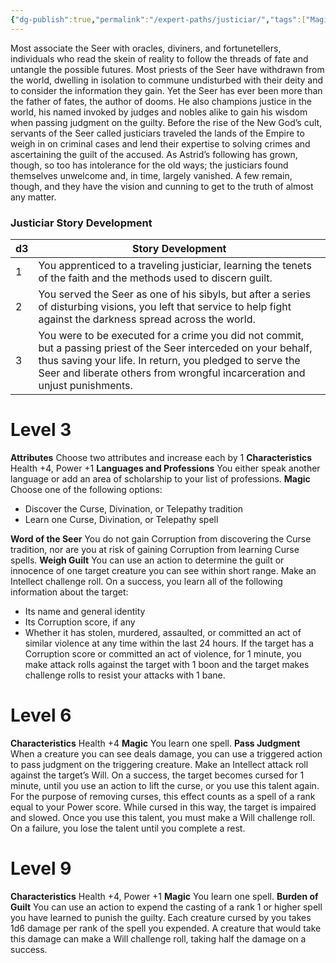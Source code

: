 ```yaml
---
{"dg-publish":true,"permalink":"/expert-paths/justiciar/","tags":["Magic"]}
---
```


Most associate the Seer with oracles, diviners, and fortunetellers, individuals who read the skein of reality to follow the threads of fate and untangle the possible futures. Most priests of the Seer have withdrawn from the world, dwelling in isolation to commune undisturbed with their deity and to consider the information they gain. Yet the Seer has ever been more than the father of fates, the author of dooms. He also champions justice in the world, his named invoked by judges and nobles alike to gain his wisdom when passing judgment on the guilty.
Before the rise of the New God’s cult, servants of the Seer called justiciars traveled the lands of the Empire to weigh in on criminal cases and lend their expertise to solving crimes and ascertaining the guilt of the accused. As Astrid’s following has grown, though, so too has intolerance for the old ways; the justiciars found themselves unwelcome and, in time, largely vanished. A few remain, though, and they have the vision and cunning to get to the truth of almost any matter.
### Justiciar Story Development

| d3  | Story Development                                                                                                                                                                                                                                           |
| --- | ----------------------------------------------------------------------------------------------------------------------------------------------------------------------------------------------------------------------------------------------------------- |
| 1   | You apprenticed to a traveling justiciar, learning the tenets of the faith and the methods used to discern guilt.                                                                                                                                           |
| 2   | You served the Seer as one of his sibyls, but after a series of disturbing visions, you left that service to help fight against the darkness spread across the world.                                                                                       |
| 3   | You were to be executed for a crime you did not commit, but a passing priest of the Seer interceded on your behalf, thus saving your life. In return, you pledged to serve the Seer and liberate others from wrongful incarceration and unjust punishments. |
# Level 3
**Attributes** Choose two attributes and increase each by 1
**Characteristics** Health +4, Power +1
**Languages and Professions** You either speak another language or add an area of scholarship to your list of professions.
**Magic** Choose one of the following options:
- Discover the Curse, Divination, or Telepathy tradition
- Learn one Curse, Divination, or Telepathy spell

**Word of the Seer** You do not gain Corruption from discovering the Curse tradition, nor are you at risk of gaining Corruption from learning Curse spells.
**Weigh Guilt** You can use an action to determine the guilt or innocence of one target creature you can see within short range. Make an Intellect challenge roll. On a success, you learn all of the following information about the target:
- Its name and general identity
- Its Corruption score, if any
- Whether it has stolen, murdered, assaulted, or committed an act of similar violence at any time within the last 24 hours.
If the target has a Corruption score or committed an act of violence, for 1 minute, you make attack rolls against the target with 1 boon and the target makes challenge rolls to resist your attacks with 1 bane.
# Level 6
**Characteristics** Health +4
**Magic** You learn one spell.
**Pass Judgment** When a creature you can see deals damage, you can use a triggered action to pass judgment on the triggering creature. Make an Intellect attack roll against the target’s Will. On a success, the target becomes cursed for 1 minute, until you use an action to lift the curse, or you use this talent again. For the purpose of removing curses, this effect counts as a spell of a rank equal to your Power score.
While cursed in this way, the target is impaired and slowed. Once you use this talent, you must make a Will challenge roll. On a failure, you lose the talent until you complete a rest.
# Level 9
**Characteristics** Health +4, Power +1
**Magic** You learn one spell.
**Burden of Guilt** You can use an action to expend the casting of a rank 1 or higher spell you have learned to punish the guilty. Each creature cursed by you takes 1d6 damage per rank of the spell you expended. A creature that would take this damage can make a Will challenge roll, taking half the damage on a success.